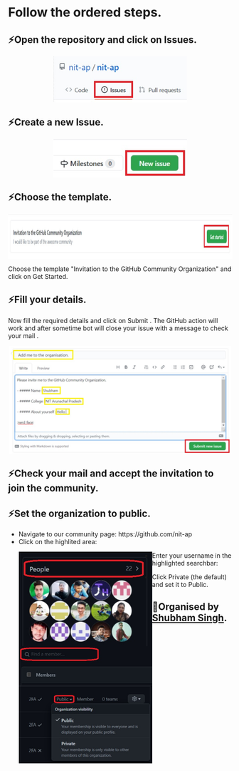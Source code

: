 # Follow the ordered steps.

## ⚡Open the repository and click on Issues.
<p align="center">
  <img align="center" width="300" src="join/Issues.jpg" />
</p>







## ⚡Create a new Issue.
<p align="center">
  <img align="center" width="300" src="join/newissues.jpg" />
</p>







## ⚡Choose the template.
<img align="center" height="100"  src="join/getstarted.jpg" />

Choose the template "Invitation to the GitHub Community Organization" and click on Get Started.

## ⚡Fill your details.
Now fill the required details and click on Submit . 
The GitHub action will work and after sometime bot will close your issue with a message to check your mail .

<p align="center">
  <img align="center" width="500" src="join/submit.jpg" />
</p>








## ⚡Check your mail and accept the invitation to join the community.


## ⚡Set the organization to public.
<ul>
  <li>Navigate to our community page: https://github.com/nit-ap</li>
  <li>Click on the highlited area:<p align="center">
  <img align="left" width="300" src="join/People.jpg" />
</p></li>
  
  
  
  <li>Enter your username in the highlighted searchbar:<p align="center">
  <img align="left" width="300" src="join/find.jpg" />
</p></li>



  <li>Click Private (the default) and set it to Public.<p align="center">
  <img align="left" width="300" src="join/public.jpg" />
</p></li>
</ul>










## 👋Organised by [Shubham Singh](https://github.com/suubh).
